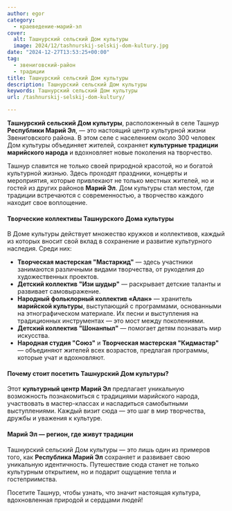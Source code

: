 ```yaml
---
author: egor
category:
  - краеведение-марий-эл
cover:
  alt: Ташнурский сельский Дом культуры
  image: 2024/12/tashnurskij-selskij-dom-kultury.jpg
date: "2024-12-27T13:53:25+00:00"
tag:
  - звениговский-район
  - традиции
title: Ташнурский сельский Дом культуры
description: Ташнурский сельский Дом культуры
keywords: Ташнурский сельский Дом культуры
url: /tashnurskij-selskij-dom-kultury/

---
```

**Ташнурский сельский Дом культуры**, расположенный в селе Ташнур **Республики Марий Эл**, — это настоящий центр культурной жизни Звениговского района. В этом селе с населением около 300 человек Дом культуры объединяет жителей, сохраняет **культурные традиции марийского народа** и вдохновляет новые поколения на творчество.

Ташнур славится не только своей природной красотой, но и богатой культурной жизнью. Здесь проходят праздники, концерты и мероприятия, которые привлекают не только местных жителей, но и гостей из других районов **Марий Эл**. Дом культуры стал местом, где традиции встречаются с современностью, а творчество каждого находит свое воплощение.

#### Творческие коллективы Ташнурского Дома культуры

В Доме культуры действует множество кружков и коллективов, каждый из которых вносит свой вклад в сохранение и развитие культурного наследия. Среди них:

- **Творческая мастерская "Мастаркид"** — здесь участники занимаются различными видами творчества, от рукоделия до художественных проектов.
- **Детский коллектив "Изи шудыр"** — раскрывает детские таланты и развивает самовыражение.
- **Народный фольклорный коллектив «Алан»** — хранитель **марийской культуры**, выступающий с программами, основанными на этнографическом материале. Их песни и выступления на традиционных инструментах — это мост между поколениями.
- **Детский коллектив "Шонанпыл"** — помогает детям познавать мир искусства.
- **Народная студия "Союз"** и **Творческая мастерская "Кидмастар"** — объединяют жителей всех возрастов, предлагая программы, которые учат и вдохновляют.

#### Почему стоит посетить Ташнурский Дом культуры?

Этот **культурный центр Марий Эл** предлагает уникальную возможность познакомиться с традициями марийского народа, участвовать в мастер-классах и насладиться самобытными выступлениями. Каждый визит сюда — это шаг в мир творчества, дружбы и уважения к культуре.

#### Марий Эл — регион, где живут традиции

Ташнурский сельский Дом культуры — это лишь один из примеров того, как **Республика Марий Эл** сохраняет и развивает свою уникальную идентичность. Путешествие сюда станет не только культурным открытием, но и подарит ощущение тепла и гостеприимства.

Посетите Ташнур, чтобы узнать, что значит настоящая культура, вдохновленная природой и сердцами людей!
